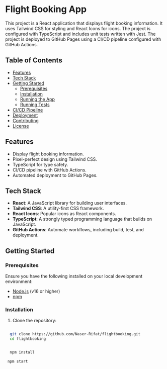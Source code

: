 # Flight Booking App

This project is a React application that displays flight booking information. It uses Tailwind CSS for styling and React Icons for icons. The project is configured with TypeScript and includes unit tests written with Jest. The project is deployed to GitHub Pages using a CI/CD pipeline configured with GitHub Actions.

## Table of Contents

- [Features](#features)
- [Tech Stack](#tech-stack)
- [Getting Started](#getting-started)
  - [Prerequisites](#prerequisites)
  - [Installation](#installation)
  - [Running the App](#running-the-app)
  - [Running Tests](#running-tests)
- [CI/CD Pipeline](#cicd-pipeline)
- [Deployment](#deployment)
- [Contributing](#contributing)
- [License](#license)

## Features

- Display flight booking information.
- Pixel-perfect design using Tailwind CSS.
- TypeScript for type safety.
- CI/CD pipeline with GitHub Actions.
- Automated deployment to GitHub Pages.

## Tech Stack

- **React**: A JavaScript library for building user interfaces.
- **Tailwind CSS**: A utility-first CSS framework.
- **React Icons**: Popular icons as React components.
- **TypeScript**: A strongly typed programming language that builds on JavaScript.
- **GitHub Actions**: Automate workflows, including build, test, and deployment.

## Getting Started

### Prerequisites

Ensure you have the following installed on your local development environment:

- [Node.js](https://nodejs.org/) (v16 or higher)
- [npm](https://www.npmjs.com/)

### Installation

1. Clone the repository:

```sh

  git clone https://github.com/Naser-Rifat/flightbooking.git
  cd flightbooking

```

```sh

  npm install

```

```sh
 npm start
 
```
